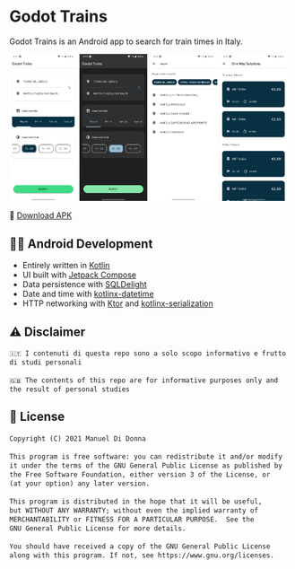 # Godot Trains

Godot Trains is an Android app to search for train times in Italy.

<p>
  <img width="24%" src="art/search_trains_light.png?raw=true">
  <img width="24%" src="art/search_trains_dark.png?raw=true">
  <img width="24%" src="art/search_stations_light.png?raw=true">
  <img width="24%" src="art/train_solutions_light.png?raw=true">
</p>

:rocket: [Download APK](https://github.com/manueldidonna/godot-trains/releases)

## :man_technologist: Android Development
- Entirely written in [Kotlin](https://kotlinlang.org/)
- UI built with [Jetpack Compose](https://developer.android.com/jetpack/compose)
- Data persistence with [SQLDelight](https://github.com/cashapp/sqldelight)
- Date and time with [kotlinx-datetime](https://github.com/Kotlin/kotlinx-datetime)
- HTTP networking with [Ktor](https://ktor.io) and [kotlinx-serialization](https://github.com/Kotlin/kotlinx.serialization)


## ⚠️ Disclaimer

```
🇮🇹 I contenuti di questa repo sono a solo scopo informativo e frutto di studi personali

🇬🇧 The contents of this repo are for informative purposes only and the result of personal studies
```

## :scroll: License

```
Copyright (C) 2021 Manuel Di Donna

This program is free software: you can redistribute it and/or modify
it under the terms of the GNU General Public License as published by
the Free Software Foundation, either version 3 of the License, or
(at your option) any later version.

This program is distributed in the hope that it will be useful,
but WITHOUT ANY WARRANTY; without even the implied warranty of
MERCHANTABILITY or FITNESS FOR A PARTICULAR PURPOSE.  See the
GNU General Public License for more details.

You should have received a copy of the GNU General Public License
along with this program. If not, see https://www.gnu.org/licenses.
```

